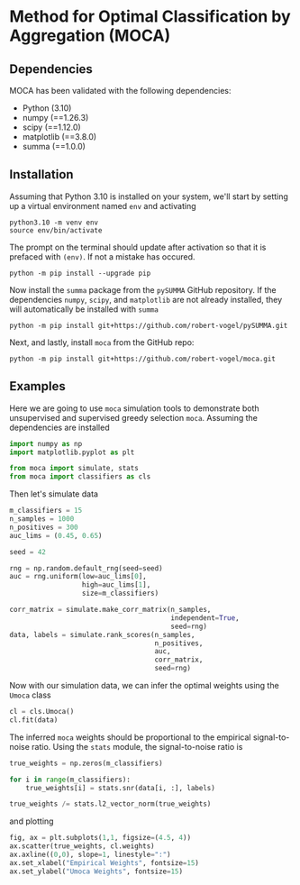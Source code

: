 Method for Optimal Classification by Aggregation (MOCA)
===================================================



Dependencies
------------

MOCA has been validated with the following dependencies:

- Python (3.10)
- numpy (==1.26.3)
- scipy (==1.12.0)
- matplotlib (==3.8.0)
- summa (==1.0.0)


Installation
------------

Assuming that Python 3.10 is installed on your system, we'll
start by setting up a virtual environment named `env` and activating

```
python3.10 -m venv env
source env/bin/activate
```

The prompt on the terminal should update after activation so
that it is prefaced with `(env)`.  If not a mistake has occured.

```
python -m pip install --upgrade pip
```

Now install the `summa` package from the `pySUMMA` GitHub
repository.  If the dependencies `numpy`, `scipy`, and `matplotlib`
are not already installed, they will automatically be installed 
with `summa`

```
python -m pip install git+https://github.com/robert-vogel/pySUMMA.git
```

Next, and lastly, install `moca` from the GitHub repo:

```
python -m pip install git+https://github.com/robert-vogel/moca.git
```

Examples
-------


Here we are going to use `moca` simulation tools to 
demonstrate both unsupervised and supervised greedy
selection `moca`.  Assuming the dependencies are installed

```Python
import numpy as np
import matplotlib.pyplot as plt

from moca import simulate, stats
from moca import classifiers as cls
```

Then let's simulate data

```Python
m_classifiers = 15
n_samples = 1000
n_positives = 300
auc_lims = (0.45, 0.65)

seed = 42

rng = np.random.default_rng(seed=seed)
auc = rng.uniform(low=auc_lims[0],
                  high=auc_lims[1],
                  size=m_classifiers)

corr_matrix = simulate.make_corr_matrix(n_samples,
                                        independent=True,
                                        seed=rng)
data, labels = simulate.rank_scores(n_samples,
                                    n_positives,
                                    auc,
                                    corr_matrix,
                                    seed=rng)
```

Now with our simulation data, we can infer the optimal
weights using the `Umoca` class

```Python
cl = cls.Umoca()
cl.fit(data)
```

The inferred `moca` weights should be proportional to the
empirical signal-to-noise ratio.  Using the `stats` module,
the signal-to-noise ratio is

```Python
true_weights = np.zeros(m_classifiers)

for i in range(m_classifiers):
    true_weights[i] = stats.snr(data[i, :], labels)

true_weights /= stats.l2_vector_norm(true_weights)
```

and plotting

```Python
fig, ax = plt.subplots(1,1, figsize=(4.5, 4))
ax.scatter(true_weights, cl.weights)
ax.axline((0,0), slope=1, linestyle=":")
ax.set_xlabel("Empirical Weights", fontsize=15)
ax.set_ylabel("Umoca Weights", fontsize=15)
```

